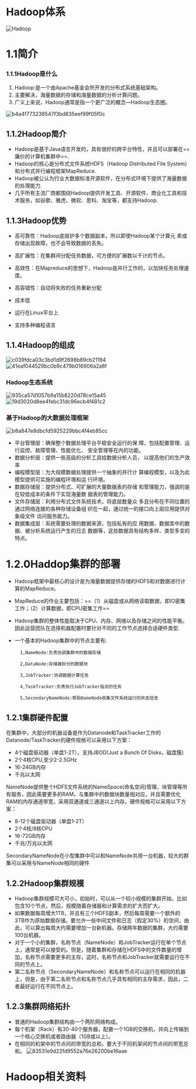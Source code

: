 # Hadoop体系
![Hadoop](https://github.com/HDZ12/Big-Data-System/assets/99587726/73ee3637-bc97-4b5a-b231-2213a1dc4d11)
# 1.1简介

### 1.1.1Hadoop是什么

1. Hadoop:是一个由Apache基金会所开发的分布式系统基础架构。
2. 主要解决，海量数据的存储和海量数据的分析计算问题。
3. 广义上来说，Hadoop通常是指一个更广泛的概念—Hadoop生态圈。

![b4a4f773236547f3bd835eef99f05f0c](https://github.com/HDZ12/Big-Data-System/assets/99587726/5af5107f-0328-4923-bd2c-737d21de284f)


## 1.1.2Hadoop简介

- Hadoop是基于Java语言开发的，具有很好的跨平台特性，并且可以部署在==廉价的计算机集群中==.
- Hadoop的核心是分布式文件系统HDFS（Hadoop Distributed File System）和分布式并行编程框架MapReduce.
- Hadoop被公认为行业大数据标准开源软件，在分布式环境下提供了海量数据的处理能力.
- 几乎所有主流厂商都围绕Hadoop提供开发工具、开源软件、商业化工具和技术服务，如谷歌、雅虎、微软、思科、淘宝等，都支持Hadoop.

## 1.1.3Hadoop优势

- 高可靠性：Hadoop底层护多个数据副本，所以即使Hadoop某个计算元
素或存储出现故障，也不会导致数据的丢失。

- 高扩展性：在集群间分配任务数据，可方便的扩展数以千计的节点。
- 高效性：在Mapreduce的思想下，Hadoop是并行工作的，以加快任务处理速度。
- 高容错性：自动将失败的任务重新分配
- 成本低
- 运行在Linux平台上
- 支持多种编程语言

## 1.1.4Hadoop的组成
![c039fdca03c3bd1d9f2698b89cb21194](https://github.com/HDZ12/Big-Data-System/assets/99587726/1ba2f5f9-dcfa-4ded-aeeb-d6ebd73e2b0f)\
![41eaf044529bc0b9c479b016906a2a6f](https://github.com/HDZ12/Big-Data-System/assets/99587726/8dbc67ef-1fd6-4365-8c2d-9e793425893e)
### Hadoop生态系统
![935ca57d1057b9a15b8220d78ce15a45](https://github.com/HDZ12/Big-Data-System/assets/99587726/c1bdccb7-3228-4661-87b0-4ab1c3ba1cd8)
![19d3020d8ee4febc31dc96ecb4f481c2](https://github.com/HDZ12/Big-Data-System/assets/99587726/0c57ad4d-9f27-4d4e-80fa-afcb89ce8369)
### 基于Hadoop的大数据处理框架
![b8a847e8dbcfd5925229bbc4f4eb85cc](https://github.com/HDZ12/Big-Data-System/assets/99587726/e4557fe4-4941-48b9-8c8d-9912eb516330)
- 平台管理层：确保整个数据处理平台平稳安全运行的保
障，包括配置管理、运行监控、故障管理、性能优化、
安全管理等在内的功能。
- 数据分析层：提供一些高级的分析工具给数据分析人员，
以提高他们的生产效率
- 编程模型层：为大规模数据处理提供一个抽象的并行计
算编程模型，以及为此模型提供可实施的编程环境和运
行环境。
- 数据存储层：提供分布式、可扩展的大量数据表的存储
和管理能力，强调的是在较低成本的条件下实现海量数
据表的管理能力。
- 文件存储层：利用分布式文件系统技术，将底层数量众
多且分布在不同位置的通过网络连接的各种存储设备组
织在一起，通过统一的接口向上层应用提供对象级文件
访问服务能力。
- 数据集成层：系统需要处理的数据来源，包括私有的应
用数据、数据库中的数据、被分析系统运行产生的日志
数据等，这些数据具有结构多样、类型多变的特点。

# 1.2.0Haddop集群的部署

- Hadoop框架中最核心的设计是为海量数据提供存储的HDFS和对数据进行计算的MapReduce。
- MapReduce的作业主要包括：==（1）从磁盘或从网络读取数据，即IO密集工作；（2）计算数据，即CPU密集工作==
- Hadoop集群的整体性能取决于CPU、内存、网络以及存储之间的性能平衡。因此运营团队在选择机器配置时要针对不同的工作节点选择合适硬件类型.
- 一个基本的Hadoop集群中的节点主要有:
  
        1,NameNode:负责协调集群中的数据存储
  
        2,DataNode:存储被拆分的数据块
  
        3,JobTracker:协调数据计算任务
  
        4,TaskTracker:负责执行JobTracker指派的任务
  
        5,SecondaryNameNode:帮助NameNode收集文件系统运行的状态信息

## 1.2.1集群硬件配置

在集群中，大部分的机器设备是作为Datanode和TaskTracker工作的Datanode/TaskTracker的硬件规格可以采用以下方案：

- 4个磁盘驱动器（单盘1-2T），支持JBOD(Just a Bunch Of Disks，磁盘簇)
- 2个4核CPU,至少2-2.5GHz
- 16-24GB内存
- 千兆以太网

NameNode提供整个HDFS文件系统的NameSpace(命名空间)管理、块管理等所有服务，因此需要更多的RAM，与集群中的数据块数量相对应，并且需要优化RAM的内存通道带宽，采用双通道或三通道以上内存。硬件规格可以采用以下方案：

- 8-12个磁盘驱动器（单盘1-2T）
- 2个4核/8核CPU
- 16-72GB内存
- 千兆/万兆以太网

SecondaryNameNode在小型集群中可以和NameNode共用一台机器，较大的群集可以采用与NameNode相同的硬件

## 1.2.2Hadoop集群规模

- Hadoop集群规模可大可小，初始时，可以从一个较小规模的集群开始，比如包含10个节点，然后，规模随着存储器和计算需求的扩大而扩大。
- 如果数据每周增大1TB，并且有三个HDFS副本，然后每周需要一个额外的3TB作为原始数据存储。要允许一些中间文件和日志（假定30%）的空间，由此，可以算出每周大约需要增加一台新机器。存储两年数据的集群，大约需要100台机器。
- 对于一个小的集群，名称节点（NameNode）和JobTracker运行在单个节点上，通常是可以接受的。但是，随着集群和存储在HDFS中的文件数量的增加，名称节点需要更多的主存，这时，名称节点和JobTracker就需要运行在不同的节点上。
- 第二名称节点（SecondaryNameNode）和名称节点可以运行在相同的机器上，但是，由于第二名称节点和名称节点几乎具有相同的主存需求，因此，二者最好运行在不同节点上。

## 1.2.3集群网络拓扑

- 普通的Hadoop集群结构由一个两阶网络构成。
- 每个机架（Rack）有30-40个服务器，配置一个1GB的交换机，并向上传输到一个核心交换机或者路由器（1GB或以上）。
- 在相同的机架中的节点间的带宽的总和，要大于不同机架间的节点间的带宽总和。
![83531e9d22fd9552a76e26200be16aae](https://github.com/HDZ12/Big-Data-System/assets/99587726/61af3658-1ad6-41f0-bf4a-7a80d80a4896)
# Hadoop相关资料


